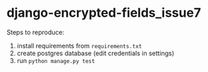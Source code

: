 django-encrypted-fields_issue7
==============================

Steps to reproduce:
1. install requirements from `requirements.txt`
2. create postgres database (edit credentials in settings)
3. run `python manage.py test`
